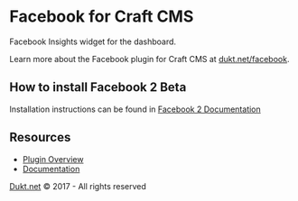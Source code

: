 # Facebook for Craft CMS

Facebook Insights widget for the dashboard.

Learn more about the Facebook plugin for Craft CMS at [dukt.net/facebook](https://dukt.net/facebook). 

## How to install Facebook 2 Beta

Installation instructions can be found in [Facebook 2 Documentation](https://github.com/dukt/facebook/tree/docs)

## Resources

- [Plugin Overview](https://dukt.net/facebook)
- [Documentation](https://github.com/dukt/facebook/tree/docs)

[Dukt.net](https://dukt.net/) © 2017 - All rights reserved